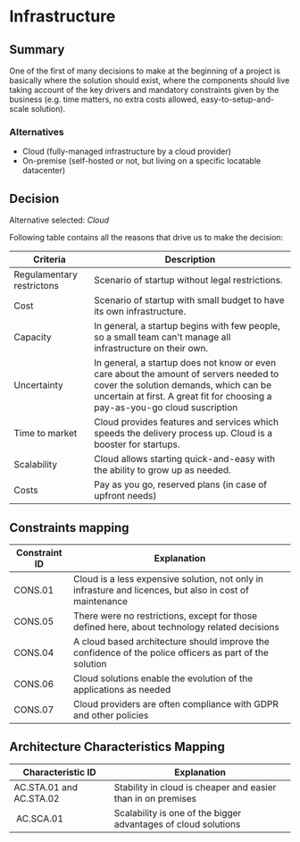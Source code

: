 # Infrastructure

## Summary

One of the first of many decisions to make at the beginning of a project is basically where the solution should exist, where the components should live taking account of the key drivers and mandatory constraints given by the business (e.g. time matters, no extra costs allowed, easy-to-setup-and-scale solution). 

### Alternatives

- Cloud (fully-managed infrastructure by a cloud provider)
- On-premise (self-hosted or not, but living on a specific locatable datacenter)

## Decision 

Alternative selected: *Cloud*


Following table contains all the reasons that drive us to make the decision:

| Criteria                 | Description                                                    
| --------------------     | ----------------------------------------------------------------------------------------------------- | 
| Regulamentary restrictons| Scenario of startup without legal restrictions. |
| Cost                     | Scenario of startup with small budget to have its own infrastructure. | 
| Capacity 				   | In general, a startup begins with few people, so a small team can't manage all infrastructure on their own. |
| Uncertainty 			   | In general, a startup does not know or even care about the amount of servers needed to cover the solution demands, which can be uncertain at first. A great fit for choosing a pay-as-you-go cloud suscription |
| Time to market           | Cloud provides features and services which speeds the delivery process up. Cloud is a booster for startups. |
| Scalability              | Cloud allows starting quick-and-easy with the ability to grow up as needed. |
| Costs                    | Pay as you go, reserved plans (in case of upfront needs) |

## Constraints mapping

| Constraint ID | Explanation |
| ------------- | ----------- |
| CONS.01 | Cloud is a less expensive solution, not only in infrasture and licences, but also in cost of maintenance |
| CONS.05 | There were no restrictions, except for those defined here, about technology related decisions |
| CONS.04 | A cloud based architecture should improve the confidence of the police officers as part of the solution |
| CONS.06 | Cloud solutions enable the evolution of the applications as needed |
| CONS.07 | Cloud providers are often compliance with GDPR and other policies |


## Architecture Characteristics Mapping

| Characteristic ID | Explanation |
| ------------- | ----------- |
| AC.STA.01 and AC.STA.02 | Stability in cloud is cheaper and easier than in on premises |
| AC.SCA.01 | Scalability is one of the bigger advantages of cloud solutions |